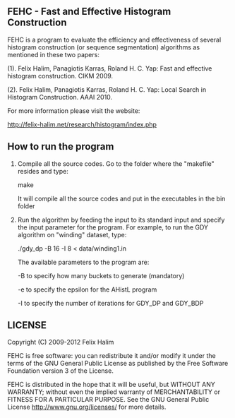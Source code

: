 FEHC - Fast and Effective Histogram Construction
------------------------------------------------

FEHC is a program to evaluate the efficiency and effectiveness of several 
histogram construction (or sequence segmentation) algorithms as mentioned in these two papers:

(1). Felix Halim, Panagiotis Karras, Roland H. C. Yap: 
     Fast and effective histogram construction. CIKM 2009.

(2). Felix Halim, Panagiotis Karras, Roland H. C. Yap: 
     Local Search in Histogram Construction. AAAI 2010.

For more information please visit the website:

http://felix-halim.net/research/histogram/index.php




How to run the program
----------------------

1. Compile all the source codes.
   Go to the folder where the "makefile" resides and type:

   make

   It will compile all the source codes and put in the executables in the bin folder

2. Run the algorithm by feeding the input to its standard input
   and specify the input parameter for the program.
   For example, to run the GDY algorithm on "winding" dataset, type:

   ./gdy_dp -B 16 -I 8 < data/winding1.in

   The available parameters to the program are:

   -B to specify how many buckets to generate (mandatory)

   -e to specify the epsilon for the AHistL program

   -I to specify the number of iterations for GDY_DP and GDY_BDP




LICENSE
-------

Copyright (C) 2009-2012 Felix Halim

FEHC is free software: you can redistribute it and/or modify
it under the terms of the GNU General Public License as published by
the Free Software Foundation version 3 of the License.

FEHC is distributed in the hope that it will be useful,
but WITHOUT ANY WARRANTY; without even the implied warranty of
MERCHANTABILITY or FITNESS FOR A PARTICULAR PURPOSE.  See the GNU
General Public License <http://www.gnu.org/licenses/> for more details.
